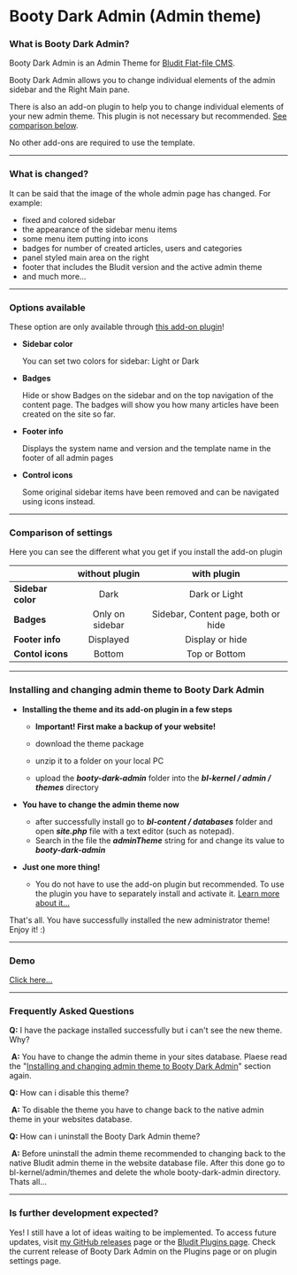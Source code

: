 # Booty Dark Admin (Admin theme)
### What is Booty Dark Admin?

Booty Dark Admin is an Admin Theme for [Bludit Flat-file CMS](https://www.bludit.com/).

Booty Dark Admin allows you to change individual elements of the admin sidebar and the Right Main pane.

There is also an add-on plugin to help you to change individual elements of your new admin theme. This plugin is not necessary but recommended. [See comparison below](https://github.com/JTWebTools/booty-dark-admin-theme#comparison-of-settings).

No other add-ons are required to use the template.

------

### What is changed?

It can be said that the image of the whole admin page has changed. For example:

* fixed and colored sidebar 
* the appearance of the sidebar menu items
* some menu item putting into icons
* badges for number of created articles, users and categories
* panel styled main area on the right
* footer that includes the Bludit version and the active admin theme
* and much more...

------

### Options available 

These option are only available through [this add-on plugin](https://github.com/JTWebTools/bludit-plugins/tree/master/booty-dark-admin)!

* **Sidebar color** 

  You can set two colors for sidebar: Light or Dark

* **Badges**
  
  Hide or show Badges on the sidebar and on the top navigation of the content page. The badges will show you how many articles have been created on the site so far.
  
* **Footer info**
  
  Displays the system name and version and the template name in the footer of all admin pages
  
* **Control icons**

  Some original sidebar items have been removed and can be navigated using icons instead.

------

### Comparison of settings

Here you can see the different what you get if you install the add-on plugin

|                   | without plugin  |             with plugin             |
| :---------------- | :-------------: | :---------------------------------: |
| **Sidebar color** |      Dark       |            Dark or Light            |
| **Badges**        | Only on sidebar | Sidebar, Content page, both or hide |
| **Footer info**   |    Displayed    |           Display or hide           |
| **Contol icons**  |     Bottom      |            Top or Bottom            |

------

### Installing and changing admin theme to Booty Dark Admin

- **Installing the theme and its add-on plugin in a few steps**
  - **Important! First make a backup of your website!**
  
  - download the theme package
  
  - unzip it to a folder on your local PC
  
  - upload the ***booty-dark-admin*** folder into the ***bl-kernel / admin / themes***  directory
  
- **You have to change the admin theme now**
  - after successfully install go to ***bl-content / databases*** folder and open ***site.php*** file with a text editor (such as notepad). 
  - Search in the file the ***adminTheme*** string for and change its value to ***booty-dark-admin***
- **Just one more thing!**
  - You do not have to use the add-on plugin but recommended. To use the plugin you have to separately install and activate it. [Learn more about it...](https://github.com/JTWebTools/bludit-plugins/tree/master/booty-dark-admin)

That's all. You have successfully installed the new administrator theme! Enjoy it! :)

------

### Demo

[Click here...](https://github.com/JTWebTools/booty-dark-admin-theme/tree/master/images)

------

### Frequently Asked Questions

**Q:**	I have the package installed successfully but i can't see the new theme. Why?

​	**A:**	You have to change the admin theme in your sites database. Plaese read the "[Installing and changing admin theme to Booty Dark Admin](https://github.com/JTWebTools/booty-dark-admin-theme#installing-and-changing-admin-theme-to-booty-dark-admin)" section again.

**Q:**	How can i disable this theme?

​	**A:**	To disable the theme you have to change back to the native admin theme in your websites database.

**Q:**	How can i uninstall the Booty Dark Admin theme? 

​	**A:**	Before uninstall the admin theme recommended to changing back to the native Bludit admin theme in the website database file. After this done go to bl-kernel/admin/themes and delete the whole booty-dark-admin directory. Thats all... 

------

### Is further development expected?

Yes! I still have a lot of ideas waiting to be implemented. 
To access future updates, visit [my GitHub releases](https://github.com/JTWebTools?tab=repositories) page or the [Bludit Plugins page](https://plugins.bludit.com/). 
Check the current release of Booty Dark Admin on the Plugins page or on plugin settings page.